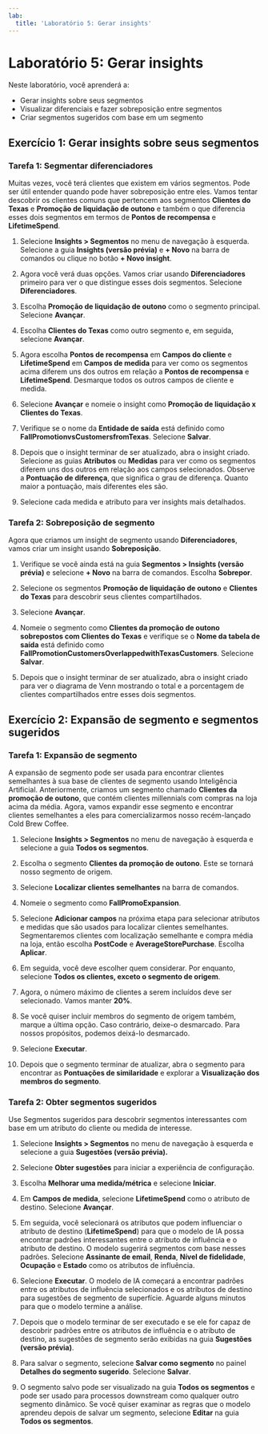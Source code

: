 ```yaml
---
lab:
  title: 'Laboratório 5: Gerar insights'
---
```


# Laboratório 5: Gerar insights 

Neste laboratório, você aprenderá a:
- Gerar insights sobre seus segmentos 
- Visualizar diferenciais e fazer sobreposição entre segmentos 
- Criar segmentos sugeridos com base em um segmento 

## Exercício 1: Gerar insights sobre seus segmentos
### Tarefa 1: Segmentar diferenciadores
Muitas vezes, você terá clientes que existem em vários segmentos. Pode ser útil entender quando pode haver sobreposição entre eles. Vamos tentar descobrir os clientes comuns que pertencem aos segmentos **Clientes do Texas** e **Promoção de liquidação de outono** e também o que diferencia esses dois segmentos em termos de **Pontos de recompensa** e **LifetimeSpend**.

1. Selecione **Insights > Segmentos** no menu de navegação à esquerda. Selecione a guia **Insights (versão prévia)** e **+ Novo** na barra de comandos ou clique no botão **+ Novo insight**.

1. Agora você verá duas opções. Vamos criar usando **Diferenciadores** primeiro para ver o que distingue esses dois segmentos. Selecione **Diferenciadores**.

1. Escolha **Promoção de liquidação de outono** como o segmento principal. Selecione **Avançar**.

1. Escolha **Clientes do Texas** como outro segmento e, em seguida, selecione **Avançar**.

1. Agora escolha **Pontos de recompensa** em **Campos do cliente** e **LifetimeSpend** em **Campos de medida** para ver como os segmentos acima diferem uns dos outros em relação a **Pontos de recompensa** e **LifetimeSpend**. Desmarque todos os outros campos de cliente e medida.

1. Selecione **Avançar** e nomeie o insight como **Promoção de liquidação x Clientes do Texas**.

1. Verifique se o nome da **Entidade de saída** está definido como **FallPromotionvsCustomersfromTexas**. Selecione **Salvar**.

1. Depois que o insight terminar de ser atualizado, abra o insight criado. Selecione as guias **Atributos** ou **Medidas** para ver como os segmentos diferem uns dos outros em relação aos campos selecionados. Observe a **Pontuação de diferença**, que significa o grau de diferença. Quanto maior a pontuação, mais diferentes eles são.

1. Selecione cada medida e atributo para ver insights mais detalhados.

### Tarefa 2: Sobreposição de segmento
Agora que criamos um insight de segmento usando **Diferenciadores**, vamos criar um insight usando **Sobreposição**.

1. Verifique se você ainda está na guia **Segmentos > Insights (versão prévia)** e selecione **+ Novo** na barra de comandos. Escolha **Sobrepor**.

1. Selecione os segmentos **Promoção de liquidação de outono** e **Clientes do Texas** para descobrir seus clientes compartilhados.

1. Selecione **Avançar**.

1. Nomeie o segmento como **Clientes da promoção de outono sobrepostos com Clientes do Texas** e verifique se o **Nome da tabela de saída** está definido como **FallPromotionCustomersOverlappedwithTexasCustomers**. Selecione **Salvar**.

1. Depois que o insight terminar de ser atualizado, abra o insight criado para ver o diagrama de Venn mostrando o total e a porcentagem de clientes compartilhados entre esses dois segmentos.

## Exercício 2: Expansão de segmento e segmentos sugeridos
### Tarefa 1: Expansão de segmento
A expansão de segmento pode ser usada para encontrar clientes semelhantes à sua base de clientes de segmento usando Inteligência Artificial. Anteriormente, criamos um segmento chamado **Clientes da promoção de outono**, que contém clientes millennials com compras na loja acima da média. Agora, vamos expandir esse segmento e encontrar clientes semelhantes a eles para comercializarmos nosso recém-lançado Cold Brew Coffee.

1. Selecione **Insights > Segmentos** no menu de navegação à esquerda e selecione a guia **Todos os segmentos**.

1. Escolha o segmento **Clientes da promoção de outono**. Este se tornará nosso segmento de origem.

1. Selecione **Localizar clientes semelhantes** na barra de comandos.

1. Nomeie o segmento como **FallPromoExpansion**.

1. Selecione **Adicionar campos** na próxima etapa para selecionar atributos e medidas que são usados para localizar clientes semelhantes. Segmentaremos clientes com localização semelhante e compra média na loja, então escolha **PostCode** e **AverageStorePurchase**. Escolha **Aplicar**.

1. Em seguida, você deve escolher quem considerar. Por enquanto, selecione **Todos os clientes, exceto o segmento de origem**.

1. Agora, o número máximo de clientes a serem incluídos deve ser selecionado. Vamos manter **20%**.

1. Se você quiser incluir membros do segmento de origem também, marque a última opção. Caso contrário, deixe-o desmarcado. Para nossos propósitos, podemos deixá-lo desmarcado.

1. Selecione **Executar**.

1. Depois que o segmento terminar de atualizar, abra o segmento para encontrar as **Pontuações de similaridade** e explorar a **Visualização dos membros do segmento**.

### Tarefa 2: Obter segmentos sugeridos 
Use Segmentos sugeridos para descobrir segmentos interessantes com base em um atributo do cliente ou medida de interesse.

1. Selecione **Insights > Segmentos** no menu de navegação à esquerda e selecione a guia **Sugestões (versão prévia).**

1. Selecione **Obter sugestões** para iniciar a experiência de configuração.

1. Escolha **Melhorar uma medida/métrica** e selecione **Iniciar**.

1. Em **Campos de medida**, selecione **LifetimeSpend** como o atributo de destino. Selecione **Avançar**.

1. Em seguida, você selecionará os atributos que podem influenciar o atributo de destino (**LifetimeSpend**) para que o modelo de IA possa encontrar padrões interessantes entre o atributo de influência e o atributo de destino. O modelo sugerirá segmentos com base nesses padrões. Selecione **Assinante de email**, **Renda**, **Nível de fidelidade**, **Ocupação** e **Estado** como os atributos de influência.

1. Selecione **Executar**. O modelo de IA começará a encontrar padrões entre os atributos de influência selecionados e os atributos de destino para sugestões de segmento de superfície. Aguarde alguns minutos para que o modelo termine a análise.

1. Depois que o modelo terminar de ser executado e se ele for capaz de descobrir padrões entre os atributos de influência e o atributo de destino, as sugestões de segmento serão exibidas na guia **Sugestões (versão prévia)**.

1. Para salvar o segmento, selecione **Salvar como segmento** no painel **Detalhes do segmento sugerido**. Selecione **Salvar**.

1. O segmento salvo pode ser visualizado na guia **Todos os segmentos** e pode ser usado para processos downstream como qualquer outro segmento dinâmico. Se você quiser examinar as regras que o modelo aprendeu depois de salvar um segmento, selecione **Editar** na guia **Todos os segmentos**.
